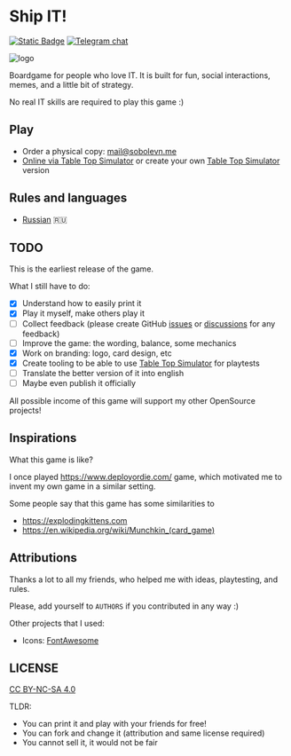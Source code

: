 # Ship IT!

[![Static Badge](https://img.shields.io/badge/support-game-orange?style=flat&logo=boosty&color=orange)](https://boosty.to/sobolevn)
[![Telegram chat](https://img.shields.io/badge/chat-join-blue?logo=telegram)](https://t.me/ship_it_boardgame)

![logo](https://raw.githubusercontent.com/sobolevn/ship-it-boardgame/master/ru/graphics/name.png)

Boardgame for people who love IT.
It is built for fun, social interactions, memes, and a little bit of strategy.

No real IT skills are required to play this game :)

## Play

- Order a physical copy: [mail@sobolevn.me](mailto:mail@sobolevn.me)
- [Online via Table Top Simulator](https://steamcommunity.com/sharedfiles/filedetails/?id=3172213526) or create your own [Table Top Simulator](https://github.com/sobolevn/ship-it-boardgame/blob/master/table-top-simulator.md) version

## Rules and languages

- [Russian](https://github.com/sobolevn/ship-it-boardgame/blob/master/ru/rules.md) 🇷🇺

## TODO

This is the earliest release of the game.

What I still have to do:
- [x] Understand how to easily print it
- [x] Play it myself, make others play it
- [ ] Collect feedback (please create GitHub [issues](https://github.com/sobolevn/ship-it-boardgame/issues) or [discussions](https://github.com/sobolevn/ship-it-boardgame/discussions) for any feedback)
- [ ] Improve the game: the wording, balance, some mechanics
- [x] Work on branding: logo, card design, etc
- [x] Create tooling to be able to use [Table Top Simulator](https://steamcommunity.com/sharedfiles/filedetails/?id=3172213526) for playtests
- [ ] Translate the better version of it into english
- [ ] Maybe even publish it officially

All possible income of this game will support my other OpenSource projects!

## Inspirations

What this game is like?

I once played https://www.deployordie.com/ game,
which motivated me to invent my own game in a similar setting.

Some people say that this game has some similarities to
- https://explodingkittens.com
- https://en.wikipedia.org/wiki/Munchkin_(card_game)

## Attributions

Thanks a lot to all my friends, who helped me with ideas, playtesting, and rules.

Please, add yourself to `AUTHORS` if you contributed in any way :)

Other projects that I used:
- Icons: [FontAwesome](https://github.com/FortAwesome/Font-Awesome/blob/6.x/LICENSE.txt)

## LICENSE

[CC BY-NC-SA 4.0](https://github.com/sobolevn/ship-it-boardgame/blob/master/LICENSE)

TLDR:
- You can print it and play with your friends for free!
- You can fork and change it (attribution and same license required)
- You cannot sell it, it would not be fair
